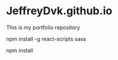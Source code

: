 # JeffreyDvk.github.io
This is my portfolio repository

npm install -g react-scripts sass

npm install

